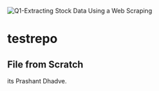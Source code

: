 ![Q1-Extracting Stock Data Using a Web Scraping](https://github.com/PrashantDhadve/testrepo/assets/148066878/3cea89f4-a626-42a7-a61e-d8295f878d10)
# testrepo

## File from Scratch

its Prashant Dhadve.
